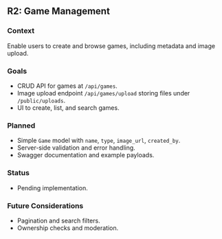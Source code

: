 ## R2: Game Management

### Context
Enable users to create and browse games, including metadata and image upload.

### Goals
- CRUD API for games at `/api/games`.
- Image upload endpoint `/api/games/upload` storing files under `/public/uploads`.
- UI to create, list, and search games.

### Planned
- Simple `Game` model with `name`, `type`, `image_url`, `created_by`.
- Server-side validation and error handling.
- Swagger documentation and example payloads.

### Status
- Pending implementation.

### Future Considerations
- Pagination and search filters.
- Ownership checks and moderation.
